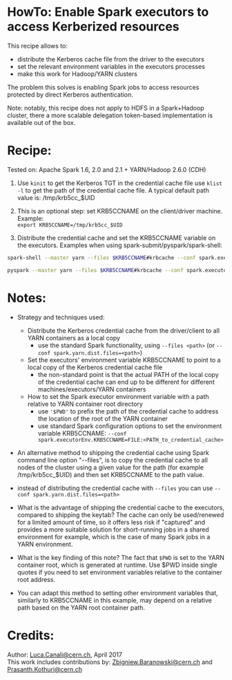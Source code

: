 # HowTo: Enable Spark executors to access Kerberized resources
This recipe allows to:
  * distribute the Kerberos cache file from the driver to the executors
  * set the relevant environment variables in the executors processes
  * make this work for Hadoop/YARN clusters 

The problem this solves is enabling Spark jobs to access resources protected by direct
Kerberos authentication.      

Note: notably, this recipe does not apply to HDFS in a Spark+Hadoop cluster, there a more scalable delegation token-based 
implementation is available out of the box.

  
# Recipe:
Tested on: Apache Spark 1.6, 2.0 and 2.1 + YARN/Hadoop 2.6.0 (CDH)

1. Use `kinit` to get the Kerberos TGT in the credential cache file
use `klist -l` to get the path of the credential cache file. A typical default path value is: /tmp/krb5cc_$UID

2. This is an optional step: set KRB5CCNAME on the client/driver machine. Example:  
`export KRB5CCNAME=/tmp/krb5cc_$UID`

3. Distribute the credential cache and set the KRB5CCNAME variable on the executors. 
Examples when using spark-submit/pyspark/spark-shell:  

```bash
spark-shell --master yarn --files $KRB5CCNAME#krbcache --conf spark.executorEnv.KRB5CCNAME='FILE:$PWD/krbcache'

pyspark --master yarn --files $KRB5CCNAME#krbcache --conf spark.executorEnv.KRB5CCNAME='FILE:$PWD/krbcache'
```
   
   
# Notes: 
    
* Strategy and techniques used:

  * Distribute the Kerberos credential cache from the driver/client to all YARN containers as a local copy
    * use the standard Spark functionality, using `--files <path>` (or `--conf spark.yarn.dist.files=<path>`)
  * Set the executors' environment variable KRB5CCNAME to point to a local copy of the Kerberos credential cache file
    * the non-standard point is that the actual PATH of the local copy of the credential cache can end up to be different 
   for different machines/executors/YARN containers
  * How to set the Spark executor environment variable with a path relative to YARN container root directory
    * use `'$PWD'` to prefix the path of the credential cache to address the location of the root of the YARN container
    * use standard Spark configuration options to set the environment variable KRB5CCNAME: `--conf spark.executorEnv.KRB5CCNAME=FILE:<PATH_to_credential_cache>`
    
* An alternative method to shipping the credential cache using Spark command line option "--files", is to copy the credential cache to all nodes of the cluster using a given value for the path (for example /tmp/krb5cc_$UID) and then set KRB5CCNAME to the path value.
    
* instead of distributing the credential cache with `--files` you can use `--conf spark.yarn.dist.files=<path>`

* What is the advantage of shipping the credential cache to the executors, compared to shipping the keytab? The cache can only be used/renewed for a limited amount of time, so it offers less risk if "captured" and provides a more suitable solution for short-running jobs in a shared environment for example, which is the case of many Spark jobs in a YARN environment.

* What is the key finding of this note? The fact that `$PWD` is set to the YARN container root, which is generated at runtime. Use $PWD inside single quotes if you need to set environment variables relative to the container root address.

* You can adapt this method to setting other environment variables that, similarly to KRB5CCNAME in this example, may depend on a relative path based on the YARN root container path.
   
   
# Credits:
   
Author: Luca.Canali@cern.ch, April 2017  
This work includes contributions by: Zbigniew.Baranowski@cern.ch and Prasanth.Kothuri@cern.ch


